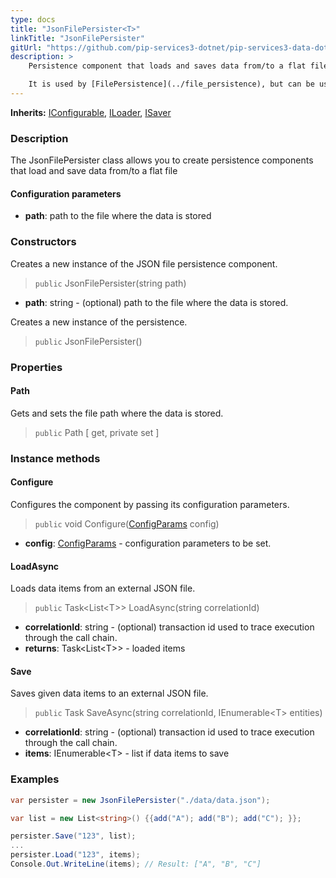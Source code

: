```yaml
---
type: docs
title: "JsonFilePersister<T>"
linkTitle: "JsonFilePersister"
gitUrl: "https://github.com/pip-services3-dotnet/pip-services3-data-dotnet"
description: >
    Persistence component that loads and saves data from/to a flat file.

    It is used by [FilePersistence](../file_persistence), but can be useful on its own.
---
```


**Inherits:** [IConfigurable](../../../commons/config/iconfigurable), [ILoader<T>](../../core/iloader), [ISaver<T>](../../core/isaver)

### Description

The JsonFilePersister class allows you to create persistence components that load and save data from/to a flat file


#### Configuration parameters

- **path**: path to the file where the data is stored

### Constructors
Creates a new instance of the JSON file persistence component.

> `public` JsonFilePersister(string path)

- **path**: string - (optional) path to the file where the data is stored.

Creates a new instance of the persistence.

> `public` JsonFilePersister()


### Properties

#### Path
Gets and sets the file path where the data is stored.

> `public` Path [ get, private set ]


### Instance methods

#### Configure
Configures the component by passing its configuration parameters.

> `public` void Configure([ConfigParams](../../../commons/config/config_params) config)

- **config**: [ConfigParams](../../../commons/config/config_params) - configuration parameters to be set.

#### LoadAsync
Loads data items from an external JSON file.

> `public` Task\<List\<T\>\> LoadAsync(string correlationId)

- **correlationId**: string - (optional) transaction id used to trace execution through the call chain.
- **returns**: Task\<List\<T\>\> - loaded items


#### Save
Saves given data items to an external JSON file.

> `public` Task SaveAsync(string correlationId, IEnumerable\<T\> entities)

- **correlationId**: string - (optional) transaction id used to trace execution through the call chain.
- **items**: IEnumerable\<T\> - list if data items to save


### Examples

```cs
var persister = new JsonFilePersister("./data/data.json");

var list = new List<string>() {{add("A"); add("B"); add("C"); }};

persister.Save("123", list);
...
persister.Load("123", items);
Console.Out.WriteLine(items); // Result: ["A", "B", "C"] 

```
